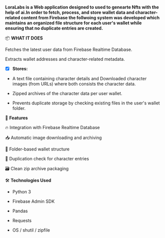 **LoraLabs is a Web application designed to used to genearte Nfts with the help of ai.In order to fetch, process, and store
wallet data and character-related content from Firebase the follwoing system was developed which maintains an organized file structure for each user's wallet while ensuring
that no duplicate entries are created.**

📦 **WHAT IT DOES**


Fetches the latest user data from Firebase Realtime Database.


Extracts wallet addresses and character-related metadata.

- [x] **Stores:**


- A text file containing character details and Downloaded character images (from URLs) where both consists the character data.


- Zipped archives of the character data per user wallet.


- Prevents duplicate storage by checking existing files in the user's wallet folder.


🧠 **Features**


🔥 Integration with Firebase Realtime Database


📥 Automatic image downloading and archiving


📂 Folder-based wallet structure


🚫 Duplication check for character entries


🗃️ Clean zip archive packaging


🛠 **Technologies Used**


- Python 3


- Firebase Admin SDK


- Pandas


- Requests


- OS / shutil / zipfile
